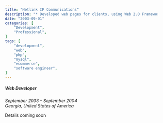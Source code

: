 ```yaml
---
title: "Netlink IP Communications"
description: "* Developed web pages for clients, using Web 2.0 Framework."
date: "2003-09-01"
categories: [
    "Development",
    "Professional",
]
tags: [
    "development",
    "web",
    "php",
    "mysql",
    "ecommerce",
    "software engineer",
]
---
```


##### Web Developer
*September 2003 – September 2004*  
*Georgia, United States of America*

Details coming soon